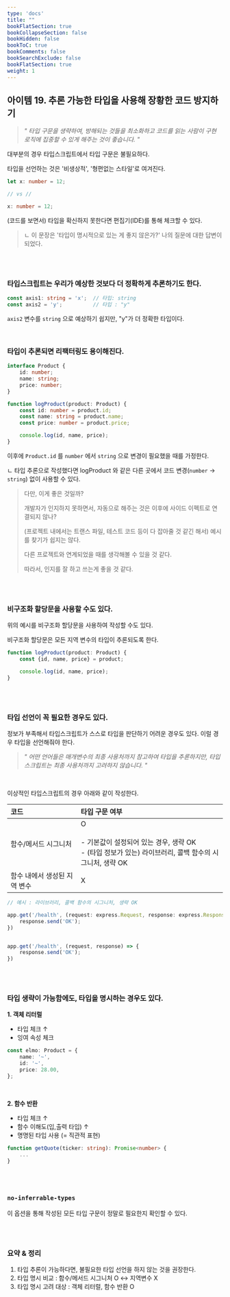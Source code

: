 ```yaml
---
type: 'docs'
title: ""
bookFlatSection: true
bookCollapseSection: false
bookHidden: false
bookToC: true
bookComments: false
bookSearchExclude: false
bookFlatSection: true
weight: 1
---
```


## 아이템 19. 추론 가능한 타입을 사용해 장황한 코드 방지하기

> *" 타입 구문을 생략하여, 방해되는 것들을 최소화하고 코드를 읽는 사람이 구현 로직에 집중할 수 있게 해주는 것이 좋습니다. "*

대부분의 경우 타입스크립트에서 타입 구문은 불필요하다.

타입을 선언하는 것은 '비생상적', '형편없는 스타일'로 여겨진다.

```ts
let x: number = 12;

// vs //

x: number = 12;
```

(코드를 보면서) 타입을 확신하지 못한다면 편집기(IDE)를 통해 체크할 수 있다.

> ㄴ 이 문장은 '타입이 명시적으로 있는 게 좋지 않은가?' 나의 질문에 대한 답변이 되었다.


<br><br>

### 타입스크립트는 우리가 예상한 것보다 더 정확하게 추론하기도 한다.

```ts
const axis1: string = 'x';  // 타입: string
const axis2 = 'y';          // 타입 : "y"
```

`axis2` 변수를 `string` 으로 예상하기 쉽지만, "y"가 더 정확한 타입이다.

<br>

### 타입이 추론되면 리팩터링도 용이해진다.

```ts
interface Product {
    id: number;
    name: string;
    price: number;
}

function logProduct(product: Product) {
    const id: number = product.id;
    const name: string = product.name;
    const price: number = product.price;

    console.log(id, name, price);
}
```

이후에 `Product.id` 를 `number` 에서 `string` 으로 변경이 필요했을 때를 가정한다.

ㄴ 타입 추론으로 작성했다면 logProduct 와 같은 다른 곳에서 코드 변경(`number` → `string`) 없이 사용할 수 있다.

> 다만, 이게 좋은 것일까?
>  
> 개발자가 인지하지 못하면서, 자동으로 해주는 것은 이후에 사이드 이펙트로 연결되지 않나?
> 
> (프로젝트 내에서는 트랜스 파일, 테스트 코드 등이 다 잡아줄 것 같긴 해서) 예시를 찾기가 쉽지는 않다.
> 
> 다른 프로젝트와 연계되었을 때를 생각해볼 수 있을 것 같다.
> 
> 따라서, 인지를 잘 하고 쓰는게 좋을 것 같다.

<br><br>

### 비구조화 할당문을 사용할 수도 있다.

위의 예시를 비구조화 할당문을 사용하여 작성할 수도 있다.

비구조화 할당문은 모든 지역 변수의 타입이 추론되도록 한다.

```ts
function logProduct(product: Product) {
    const {id, name, price} = product;

    console.log(id, name, price);
}
```

<br><br>

### 타입 선언이 꼭 필요한 경우도 있다.

정보가 부족해서 타입스크립트가 스스로 타입을 판단하기 어려운 경우도 있다. 이럴 경우 타입을 선언해줘야 한다.

> *" 어떤 언어들은 매개변수의 최종 사용처까지 참고하여 타입을 추론하지만, 타입스크립트는 최종 사용처까지 고려하지 않습니다. "*

<br>

이상적인 타입스크립트의 경우 아래와 같이 작성한다.

|코드|타입 구문 여부|
|:-|:-|
|함수/메서드 시그니처|O <br><br> - 기본값이 설정되어 있는 경우, 생략 OK <br> - (타입 정보가 있는) 라이브러리, 콜백 함수의 시그니처, 생략 OK|
|함수 내에서 생성된 지역 변수|X|

```ts
// 예시 : 라이브러리, 콜백 함수의 시그니처, 생략 OK

app.get('/health', (request: express.Request, response: express.Response) => {
    response.send('OK');
})


app.get('/health', (request, response) => {
    response.send('OK');
})
```

<br><br>

### 타입 생략이 가능함에도, 타입을 명시하는 경우도 있다.

**1. 객체 리터럴**

- 타입 체크 ↑
- 잉여 속성 체크

```ts
const elmo: Product = {
    name: '~',
    id: '~',
    price: 28.00,
};
```

<br>

**2. 함수 반환**

- 타입 체크 ↑
- 함수 이해도(입,출력 타입) ↑
- 명명된 타입 사용 (= 직관적 표현)

```ts
function getQuote(ticker: string): Promise<number> {
    ...
}
```

<br><br>

### `no-inferrable-types`

이 옵션을 통해 작성된 모든 타입 구문이 정말로 필요한지 확인할 수 있다.

<br><br>

### 요약 & 정리

1. 타입 추론이 가능하다면, 불필요한 타입 선언을 하지 않는 것을 권장한다.
2. 타입 명시 비교 : 함수/메서드 시그니처 O <-> 지역변수 X
3. 타입 명시 고려 대상 : 객체 리터럴, 함수 반환 O